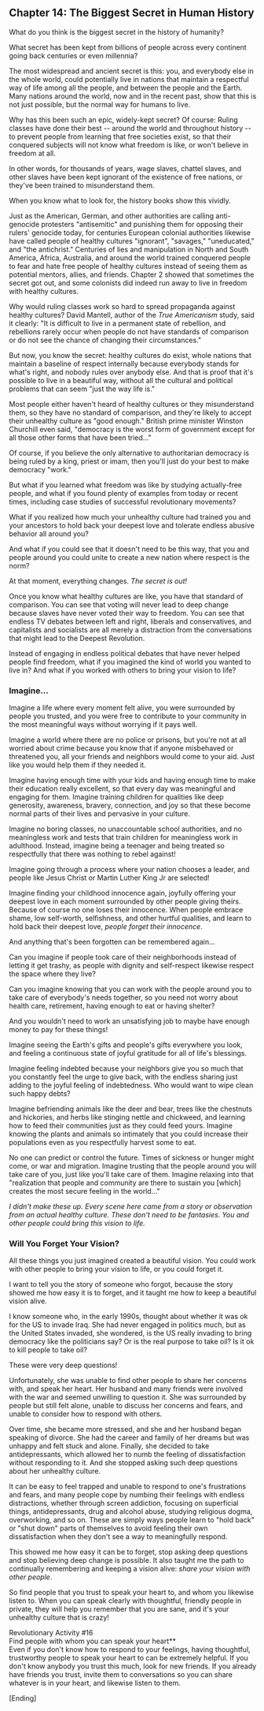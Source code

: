 ## Chapter 14: The Biggest Secret in Human History

What do you think is the biggest secret in the history of humanity?

What secret has been kept from billions of people across every continent going back centuries or even millennia?

The most widespread and ancient secret is this: you, and everybody else in the whole world, could potentially live in nations that maintain a respectful way of life among all the people, and between the people and the Earth. Many nations around the world, now and in the recent past, show that this is not just possible, but the normal way for humans to live.

Why has this been such an epic, widely-kept secret? Of course: Ruling classes have done their best -- around the world and throughout history -- to prevent people from learning that free societies exist, so that their conquered subjects will not know what freedom is like, or won't believe in freedom at all.

In other words, for thousands of years, wage slaves, chattel slaves, and other slaves have been kept ignorant of the existence of free nations, or they've been trained to misunderstand them. 

When you know what to look for, the history books show this vividly.

Just as the American, German, and other authorities are calling anti-genocide protesters "antisemitic" and punishing them for opposing their rulers' genocide today, for centuries European colonial authorities likewise have called people of healthy cultures "ignorant", "savages," "uneducated," and "the antichrist." Centuries of lies and manipulation in North and South America, Africa, Australia, and around the world trained conquered people to fear and hate free people of healthy cultures instead of seeing them as potential mentors, allies, and friends. Chapter 2 showed that sometimes the secret got out, and some colonists did indeed run away to live in freedom with healthy cultures.

Why would ruling classes work so hard to spread propaganda against healthy cultures? David Mantell, author of the _True Americanism_ study, said it clearly: "It is difficult to live in a permanent state of rebellion, and rebellions rarely occur when people do not have standards of comparison or do not see the chance of changing their circumstances."

But now, you know the secret: healthy cultures do exist, whole nations that maintain a baseline of respect internally because everybody stands for what's right, and nobody rules over anybody else. And that is proof that it's possible to live in a beautiful way, without all the cultural and political problems that can seem "just the way life is."

Most people either haven't heard of healthy cultures or they misunderstand them, so they have no standard of comparison, and they're likely to accept their unhealthy culture as "good enough." British prime minister Winston Churchill even said, "democracy is the worst form of government except for all those other forms that have been tried..."

Of course, if you believe the only alternative to authoritarian democracy is being ruled by a king, priest or imam, then you'll just do your best to make democracy "work."

But what if you learned what freedom was like by studying actually-free people, and what if you found plenty of examples from today or recent times, including case studies of successful revolutionary movements?

What if you realized how much your unhealthy culture had trained you and your ancestors to hold back your deepest love and tolerate endless abusive behavior all around you?

And what if you could see that it doesn't need to be this way, that you and people around you could unite to create a new nation where respect is the norm?

At that moment, everything changes. _The secret is out!_

Once you know what healthy cultures are like, you have that standard of comparison. You can see that voting will never lead to deep change because slaves have never voted their way to freedom. You can see that endless TV debates between left and right, liberals and conservatives, and capitalists and socialists are all merely a distraction from the conversations that might lead to the Deepest Revolution.

Instead of engaging in endless political debates that have never helped people find freedom, what if you imagined the kind of world you wanted to live in? And what if you worked with others to bring your vision to life?

### Imagine...

Imagine a life where every moment felt alive, you were surrounded by people you trusted, and you were free to contribute to your community in the most meaningful ways without worrying if it pays well.

Imagine a world where there are no police or prisons, but you're not at all worried about crime because you know that if anyone misbehaved or threatened you, all your friends and neighbors would come to your aid. Just like you would help them if they needed it.

Imagine having enough time with your kids and having enough time to make their education really excellent, so that every day was meaningful and engaging for them. Imagine training children for qualities like deep generosity, awareness, bravery, connection, and joy so that these become normal parts of their lives and pervasive in your culture.

Imagine no boring classes, no unaccountable school authorities, and no meaningless work and tests that train children for meaningless work in adulthood. Instead, imagine being a teenager and being treated so respectfully that there was nothing to rebel against!

Imagine going through a process where your nation chooses a leader, and people like Jesus Christ or Martin Luther King Jr are selected!

Imagine finding your childhood innocence again, joyfully offering your deepest love in each moment surrounded by other people giving theirs. Because of course no one loses their innocence. When people embrace shame, low self-worth, selfishness, and other hurtful qualities, and learn to hold back their deepest love, _people forget their innocence_.

And anything that's been forgotten can be remembered again...

Can you imagine if people took care of their neighborhoods instead of letting it get trashy, as people with dignity and self-respect likewise respect the space where they live?

Can you imagine knowing that you can work with the people around you to take care of everybody's needs together, so you need not worry about health care, retirement, having enough to eat or having shelter?

And you wouldn't need to work an unsatisfying job to maybe have enough money to pay for these things!

Imagine seeing the Earth's gifts and people's gifts everywhere you look, and feeling a continuous state of joyful gratitude for all of life's blessings.

Imagine feeling indebted because your neighbors give you so much that you constantly feel the urge to give back, with the endless sharing just adding to the joyful feeling of indebtedness. Who would want to wipe clean such happy debts?

Imagine befriending animals like the deer and bear, trees like the chestnuts and hickories, and herbs like stinging nettle and chickweed, and learning how to feed their communities just as they could feed yours. Imagine knowing the plants and animals so intimately that you could increase their populations even as you respectfully harvest some to eat.

No one can predict or control the future. Times of sickness or hunger might come, or war and migration. Imagine trusting that the people around you will take care of you, just like you'll take care of them. Imagine relaxing into that "realization that people and community are there to sustain you [which] creates the most secure feeling in the world..." 

_I didn't make these up. Every scene here came from a story or observation from an actual healthy culture. These don't need to be fantasies. You and other people could bring this vision to life._

### Will You Forget Your Vision?

All these things you just imagined created a beautiful vision. You could work with other people to bring your vision to life, or you could forget it.

I want to tell you the story of someone who forgot, because the story showed me how easy it is to forget, and it taught me how to keep a beautiful vision alive.

I know someone who, in the early 1990s, thought about whether it was ok for the US to invade Iraq. She had never engaged in politics much, but as the United States invaded, she wondered, is the US really invading to bring democracy like the politicians say? Or is the real purpose to take oil? Is it ok to kill people to take oil?

These were very deep questions!

Unfortunately, she was unable to find other people to share her concerns with, and speak her heart. Her husband and many friends were involved with the war and seemed unwilling to question it. She was surrounded by people but still felt alone, unable to discuss her concerns and fears, and unable to consider how to respond with others.

Over time, she became more stressed, and she and her husband began speaking of divorce. She had the career and family of her dreams but was unhappy and felt stuck and alone. Finally, she decided to take antidepressants, which allowed her to numb the feeling of dissatisfaction without responding to it. And she stopped asking such deep questions about her unhealthy culture.

It can be easy to feel trapped and unable to respond to one's frustrations and fears, and many people cope by numbing their feelings with endless distractions, whether through screen addiction, focusing on superficial things, antidepressants, drug and alcohol abuse, studying religious dogma, overworking, and so on. These are simply ways people learn to "hold back" or "shut down" parts of themselves to avoid feeling their own dissatisfaction when they don't see a way to meaningfully respond.

This showed me how easy it can be to forget, stop asking deep questions and stop believing deep change is possible. It also taught me the path to continually remembering and keeping a vision alive: _share your vision with other people_.

So find people that you trust to speak your heart to, and whom you likewise listen to. When you can speak clearly with thoughtful, friendly people in private, they will help you remember that you are sane, and it's your unhealthy culture that is crazy!

<div class="rev-act"><div class="rev-act-header">Revolutionary Activity #16<br/>Find people with whom you can speak your heart**</div>
<div class="rev-act-body">Even if you don't know how to respond to your feelings, having thoughtful, trustworthy people to speak your heart to can be extremely helpful. If you don't know anybody you trust this much, look for new friends. If you already have friends you trust, invite them to conversations so you can share whatever is in your heart, and likewise listen to them.</div></div>

[Ending]

<div style="break-after:page"></div>